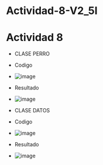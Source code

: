 # Actividad-8-V2_5I
# Actividad 8
- CLASE PERRO
-  Codigo
-  ![image](https://github.com/user-attachments/assets/b8dc63ea-a5c4-485d-80d5-97a0a42917c7)
-  Resultado
-  ![image](https://github.com/user-attachments/assets/3d890b66-de27-40d5-80bf-d7ecda525a83)



  - CLASE DATOS
- Codigo
- ![image](https://github.com/user-attachments/assets/e335dc47-c3d2-40e6-a31b-008e6a87708f)
- Resultado
- ![image](https://github.com/user-attachments/assets/ae7606f3-7967-459e-a35c-ef00ba5d9be1)

